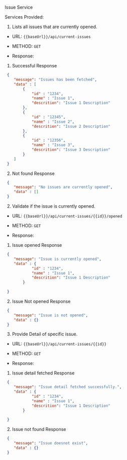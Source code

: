 Issue Service

Services Provided:
1. Lists all issues that are currently opened.

* URL: `{{baseUrl}}/api/current-issues`

* METHOD: `GET`

* Response:
1. Successful Response
```json
 {
    "message": "Issues has been fetched",
    "data" : [
        {
            "id" : "1234",
            "name" : "Issue 1",
            "descrition": "Issue 1 Description"
        },
        {
            "id" : "12345",
            "name" : "Issue 2",
            "descrition": "Issue 2 Description"
        }, 
        {
            "id" : "12356",
            "name" : "Issue 3",
            "descrition": "Issue 3 Description"
        }
    ] 
 }
 ```

2. Not found Response
```json
 {
    "message": "No issues are currently opened",
    "data" : [] 
 }
 ```
2. Validate if the issue is currently opened.

* URL: `{{baseUrl}}/api/current-issues/{{id}}/opened`

* METHOD: `GET`

* Response:
1. Issue opened Response
```json
 {
    "message": "Issue is currently opened",
    "data" : {
            "id" : "1234",
            "name" : "Issue 1",
            "descrition": "Issue 1 Description"
        }
    
 }
 ```

2. Issue Not opened Response
```json
 {
    "message": "Issue is not opened",
    "data" : {}
 }
 ```
3. Provide Detail of specific issue. 


* URL: `{{baseUrl}}/api/current-issues/{{id}}`

* METHOD: `GET`

* Response:
1. Issue detail fetched Response
```json
 {
    "message": "Issue detail fetched successfully.",
    "data" : {
            "id" : "1234",
            "name" : "Issue 1",
            "descrition": "Issue 1 Description"
        }
    
 }
 ```

2. Issue not found Response
```json
 {
    "message": "Issue doesnot exist",
    "data" : {}
 }
 ```